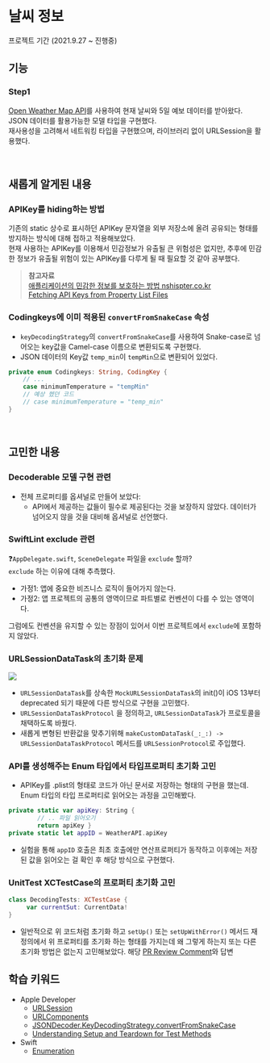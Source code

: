 # 날씨 정보

프로젝트 기간 (2021.9.27 ~ 진행중)

## 기능

### Step1

[Open Weather Map API](https://openweathermap.org/)를 사용하여 현재 날씨와 5일 예보 데이터를 받아왔다.  
JSON 데이터를 활용가능한 모델 타입을 구현했다.  
재사용성을 고려해서 네트워킹 타입을 구현했으며, 라이브러리 없이 URLSession을 활용했다.

</br>

## 새롭게 알게된 내용

### APIKey를 hiding하는 방법
기존의 static 상수로 표시하던 APIKey 문자열을 외부 저장소에 올려 공유되는 형태를 방지하는 방식에 대해 접하고 적용해보았다.  
현재 사용하는 APIKey를 이용해서 민감정보가 유출될 큰 위험성은 없지만, 추후에 민감한 정보가 유출될 위험이 있는 APIKey를 다루게 될 때 필요할 것 같아 공부했다.

> **참고자료**  
> [애플리케이션의 민감한 정보를 보호하는 방법 nshispter.co.kr](https://nshipster.co.kr/secrets/)  
> [Fetching API Keys from Property List Files](https://peterfriese.dev/reading-api-keys-from-plist-files/)


### Codingkeys에 이미 적용된 `convertFromSnakeCase` 속성   
- `keyDecodingStrategy`의 `convertFromSnakeCase`를 사용하여 Snake-case로 넘어오는 key값을 Camel-case 이름으로 변환되도록 구현했다.  
- JSON 데이터의 Key값 `temp_min`이 `tempMin`으로 변환되어 있었다.  
```swift
private enum Codingkeys: String, CodingKey {
    // ...
    case minimumTemperature = "tempMin"
    // 예상 헸던 코드
    // case minimumTemperature = "temp_min"
}
```

</br>

## 고민한 내용  

### Decoderable 모델 구현 관련  

- 전체 프로퍼티를 옵셔널로 만들어 보았다:   
    - API에서 제공하는 값들이 필수로 제공된다는 것을 보장하지 않았다. 데이터가 넘어오지 않을 것을 대비해 옵셔널로 선언했다.  


### SwiftLint exclude 관련  
❓`AppDelegate.swift`, `SceneDelegate` 파일을 `exclude` 할까?  
`exclude` 하는 이유에 대해 추측했다.  
- 가정1: 앱에 중요한 비즈니스 로직이 들어가지 않는다.  
- 가정2: 앱 프로젝트의 공통의 영역이므로 파트별로 컨벤션이 다를 수 있는 영역이다.  

그럼에도 컨벤션을 유지할 수 있는 장점이 있어서 이번 프로젝트에서 `exclude`에 포함하지 않았다.  


### URLSessionDataTask의 초기화 문제
![](https://i.imgur.com/MgZrmnk.png)  
- `URLSessionDataTask`를 상속한 `MockURLSessionDataTask`의 init()이 iOS 13부터 deprecated 되기 때문에 다른 방식으로 구현을 고민했다.
- `URLSessionDataTaskProtocol` 을 정의하고, `URLSessionDataTask`가 프로토콜을 채택하도록 바꿨다.
- 새롭게 변형된 반환값을 맞추기위해 `makeCustomDataTask(_:_:) -> URLSessionDataTaskProtocol` 메서드를 `URLSessionProtocol`로 주입했다.


### API를 생성해주는 Enum 타입에서 타입프로퍼티 초기화 고민
- APIKey를 .plist의 형태로 코드가 아닌 문서로 저장하는 형태의 구현을 했는데. Enum 타입의 타입 프로퍼티로 읽어오는 과정을 고민해봤다.
```swift
private static var apiKey: String {
        // .. 파일 읽어오기
        return apiKey }
private static let appID = WeatherAPI.apiKey
```
- 실험을 통해 `appID` 호출은 최초 호출에만 연산프로퍼티가 동작하고 이후에는 저장된 값을 읽어오는 걸 확인 후 해당 방식으로 구현했다.


### UnitTest XCTestCase의 프로퍼티 초기화 고민
```swift
class DecodingTests: XCTestCase {
     var currentSut: CurrentData!
}
```
- 일반적으로 위 코드처럼 초기화 하고 `setUp()` 또는 `setUpWithError()` 메서드 재정의에서 위 프로퍼티를 초기화 하는 형태를 가지는데 왜 그렇게 하는지 또는 다른 초기화 방법은 없는지 고민해보았다.  해당 [PR Review Comment](https://github.com/yagom-academy/ios-weather-forecast/pull/40/files/a0cc11e3595da14ec4fe7c561162b715f5d80153#r721846246)와 답변 


## 학습 키워드
- Apple Developer
    - [URLSession](https://developer.apple.com/documentation/foundation/urlsession/)
    - [URLComponents](https://developer.apple.com/documentation/foundation/urlcomponents/)
    - [JSONDecoder.KeyDecodingStrategy.convertFromSnakeCase](https://developer.apple.com/documentation/foundation/jsondecoder/keydecodingstrategy/convertfromsnakecase)
    - [Understanding Setup and Teardown for Test Methods](https://developer.apple.com/documentation/xctest/xctestcase/understanding_setup_and_teardown_for_test_methods)
- Swift 
    - [Enumeration](https://docs.swift.org/swift-book/LanguageGuide/Enumerations.html)
